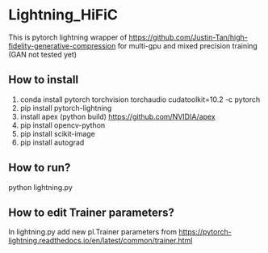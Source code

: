 # Lightning_HiFiC
This is pytorch lightning wrapper of https://github.com/Justin-Tan/high-fidelity-generative-compression for multi-gpu and mixed precision training (GAN not tested yet)
## How to install
1) conda install pytorch torchvision torchaudio cudatoolkit=10.2 -c pytorch
2) pip install pytorch-lightning
3) install apex (python build) https://github.com/NVIDIA/apex
4) pip install opencv-python
5) pip install scikit-image
6) pip install autograd

## How to run?
python lightning.py

## How to edit Trainer parameters?
In lightning.py add new pl.Trainer parameters from https://pytorch-lightning.readthedocs.io/en/latest/common/trainer.html
